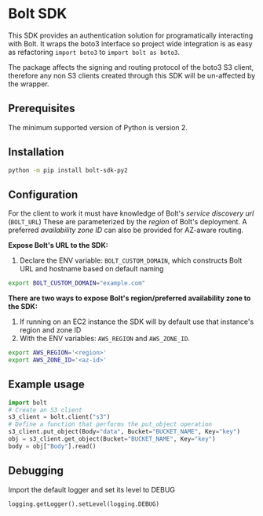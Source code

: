 # Bolt SDK

This SDK provides an authentication solution for programatically interacting with Bolt. It wraps the boto3 interface so project wide integration is as easy as refactoring `import boto3` to `import bolt as boto3`.

The package affects the signing and routing protocol of the boto3 S3 client, therefore any non S3 clients created through this SDK will be un-affected by the wrapper.

## Prerequisites

The minimum supported version of Python is version 2.

## Installation

```bash
python -m pip install bolt-sdk-py2
```

## Configuration

For the client to work it must have knowledge of Bolt's *service discovery url* (`BOLT_URL`)
These are parameterized by the *region* of Bolt's deployment. A preferred *availability zone ID* can also be provided for AZ-aware routing.

**Expose Bolt's URL to the SDK:**
1. Declare the ENV variable: `BOLT_CUSTOM_DOMAIN`, which constructs Bolt URL and hostname based on default naming
```bash
export BOLT_CUSTOM_DOMAIN="example.com"
```


**There are two ways to expose Bolt's region/preferred availability zone to the SDK:**

1. If running on an EC2 instance the SDK will by default use that instance's region and zone ID
2. With the ENV variables: `AWS_REGION` and `AWS_ZONE_ID`.
```bash
export AWS_REGION='<region>'
export AWS_ZONE_ID='<az-id>'
```
## Example usage

```python
import bolt
# Create an S3 client
s3_client = bolt.client("s3")
# Define a function that performs the put_object operation
s3_client.put_object(Body="data", Bucket="BUCKET_NAME", Key="key")
obj = s3_client.get_object(Bucket="BUCKET_NAME", Key="key")
body = obj["Body"].read()
```
## Debugging

Import the default logger and set its level to DEBUG

`logging.getLogger().setLevel(logging.DEBUG)`


